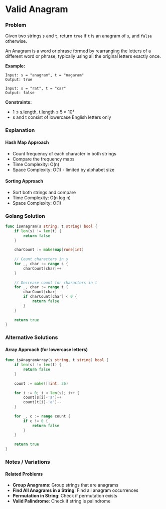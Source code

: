 # Valid Anagram

### Problem
Given two strings `s` and `t`, return `true` if `t` is an anagram of `s`, and `false` otherwise.

An Anagram is a word or phrase formed by rearranging the letters of a different word or phrase, typically using all the original letters exactly once.

**Example:**
```
Input: s = "anagram", t = "nagaram"
Output: true

Input: s = "rat", t = "car"
Output: false
```

**Constraints:**
- 1 ≤ s.length, t.length ≤ 5 × 10⁴
- s and t consist of lowercase English letters only

### Explanation

#### **Hash Map Approach**
- Count frequency of each character in both strings
- Compare the frequency maps
- Time Complexity: O(n)
- Space Complexity: O(1) - limited by alphabet size

#### **Sorting Approach**
- Sort both strings and compare
- Time Complexity: O(n log n)
- Space Complexity: O(1)

### Golang Solution

```go
func isAnagram(s string, t string) bool {
    if len(s) != len(t) {
        return false
    }
    
    charCount := make(map[rune]int)
    
    // Count characters in s
    for _, char := range s {
        charCount[char]++
    }
    
    // Decrease count for characters in t
    for _, char := range t {
        charCount[char]--
        if charCount[char] < 0 {
            return false
        }
    }
    
    return true
}
```

### Alternative Solutions

#### **Array Approach (for lowercase letters)**
```go
func isAnagramArray(s string, t string) bool {
    if len(s) != len(t) {
        return false
    }
    
    count := make([]int, 26)
    
    for i := 0; i < len(s); i++ {
        count[s[i]-'a']++
        count[t[i]-'a']--
    }
    
    for _, c := range count {
        if c != 0 {
            return false
        }
    }
    
    return true
}
```

### Notes / Variations

#### **Related Problems**
- **Group Anagrams**: Group strings that are anagrams
- **Find All Anagrams in a String**: Find all anagram occurrences
- **Permutation in String**: Check if permutation exists
- **Valid Palindrome**: Check if string is palindrome
